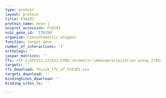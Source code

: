 ```yaml
---
type: protein
layout: protein
title: P34283
protein_name: henn-1
uniprot_accession: P34283
ncbi_gene_id: '176159'
organism: Caenorhabditis elegans
function: target gene
number_of_interactions: '1'
orthologs: ''
jaspar_matrices: ''
tfs: ztf-4,Q9TZI2,172422,GTRD,chromatin immunoprecipitation assay,27924024%5Buid%5D,No
targets: ''
tfs_download: TFLink_tfs_of_P34283.tsv
targets_download: ''
bindingSites_download: ''
binding_sites_ls: ''

---
```

